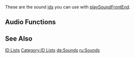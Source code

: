 These are the sound [ids](/docs/id.md "wikilink") you can use with [playSoundFrontEnd](/playSoundFrontEnd.md "wikilink").

Audio Functions
---------------

See Also
--------

[ID Lists](/docs/id.md "wikilink") [Category:ID Lists](/Category:ID_Lists.md "wikilink") [de:Sounds](/de:Sounds.md "wikilink") [ru:Sounds](/ru:Sounds.md "wikilink")
